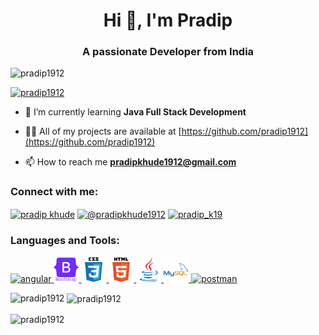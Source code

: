 <h1 align="center">Hi 👋, I'm Pradip</h1>
<h3 align="center">A passionate Developer from India</h3>

<p align="left"> <img src="https://komarev.com/ghpvc/?username=pradip1912&label=Profile%20views&color=0e75b6&style=flat" alt="pradip1912" /> </p>

<p align="left"> <a href="https://github.com/ryo-ma/github-profile-trophy"><img src="https://github-profile-trophy.vercel.app/?username=pradip1912" alt="pradip1912" /></a> </p>

- 🌱 I’m currently learning **Java Full Stack Development**

- 👨‍💻 All of my projects are available at [https://github.com/pradip1912](https://github.com/pradip1912)

- 📫 How to reach me **pradipkhude1912@gmail.com**

<h3 align="left">Connect with me:</h3>
<p align="left">
<a href="https://linkedin.com/in/pradip khude" target="blank"><img align="center" src="https://raw.githubusercontent.com/rahuldkjain/github-profile-readme-generator/master/src/images/icons/Social/linked-in-alt.svg" alt="pradip khude" height="30" width="40" /></a>
<a href="https://www.hackerrank.com/@pradipkhude1912" target="blank"><img align="center" src="https://raw.githubusercontent.com/rahuldkjain/github-profile-readme-generator/master/src/images/icons/Social/hackerrank.svg" alt="@pradipkhude1912" height="30" width="40" /></a>
<a href="https://auth.geeksforgeeks.org/user/pradip_k19" target="blank"><img align="center" src="https://raw.githubusercontent.com/rahuldkjain/github-profile-readme-generator/master/src/images/icons/Social/geeks-for-geeks.svg" alt="pradip_k19" height="30" width="40" /></a>
</p>

<h3 align="left">Languages and Tools:</h3>
<p align="left"> <a href="https://angular.io" target="_blank" rel="noreferrer"> <img src="https://angular.io/assets/images/logos/angular/angular.svg" alt="angular" width="40" height="40"/> </a> <a href="https://getbootstrap.com" target="_blank" rel="noreferrer"> <img src="https://raw.githubusercontent.com/devicons/devicon/master/icons/bootstrap/bootstrap-plain-wordmark.svg" alt="bootstrap" width="40" height="40"/> </a> <a href="https://www.w3schools.com/css/" target="_blank" rel="noreferrer"> <img src="https://raw.githubusercontent.com/devicons/devicon/master/icons/css3/css3-original-wordmark.svg" alt="css3" width="40" height="40"/> </a> <a href="https://www.w3.org/html/" target="_blank" rel="noreferrer"> <img src="https://raw.githubusercontent.com/devicons/devicon/master/icons/html5/html5-original-wordmark.svg" alt="html5" width="40" height="40"/> </a> <a href="https://www.java.com" target="_blank" rel="noreferrer"> <img src="https://raw.githubusercontent.com/devicons/devicon/master/icons/java/java-original.svg" alt="java" width="40" height="40"/> </a> <a href="https://www.mysql.com/" target="_blank" rel="noreferrer"> <img src="https://raw.githubusercontent.com/devicons/devicon/master/icons/mysql/mysql-original-wordmark.svg" alt="mysql" width="40" height="40"/> </a> <a href="https://postman.com" target="_blank" rel="noreferrer"> <img src="https://www.vectorlogo.zone/logos/getpostman/getpostman-icon.svg" alt="postman" width="40" height="40"/> </a> </p>

<p><img align="left" src="https://github-readme-stats.vercel.app/api/top-langs?username=pradip1912&show_icons=true&locale=en&layout=compact" alt="pradip1912" /></p>

<p>&nbsp;<img align="center" src="https://github-readme-stats.vercel.app/api?username=pradip1912&show_icons=true&locale=en" alt="pradip1912" /></p>

<p><img align="center" src="https://github-readme-streak-stats.herokuapp.com/?user=pradip1912&" alt="pradip1912" /></p>

